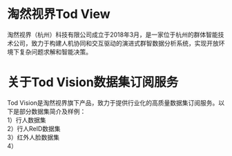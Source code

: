 # 淘然视界Tod View
淘然视界（杭州）科技有限公司成立于2018年3月，是一家位于杭州的群体智能技术公司，致力于构建人机协同和交互驱动的演进式群智数据分析系统，实现开放环境下复杂问题求解和智能决策。<br>
# 关于Tod Vision数据集订阅服务
Tod Vision是淘然视界旗下产品，致力于提供行业化的高质量数据集订阅服务。以下是部分数据集简介及样例：<br>
1）行人数据集<br>
2）行人ReID数据集<br>
3）红外人脸数据集<br>
4）
